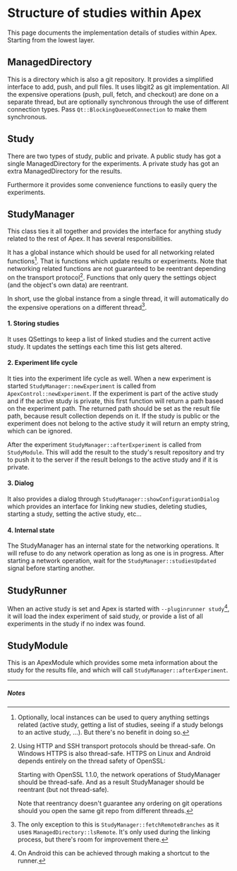 Structure of studies within Apex
================================

This page documents the implementation details of studies within Apex. Starting
from the lowest layer.

ManagedDirectory
----------------

This is a directory which is also a git repository. It provides a simplified
interface to add, push, and pull files. It uses libgit2 as git
implementation. All the expensive operations (push, pull, fetch, and checkout)
are done on a separate thread, but are optionally synchronous through the use of
different connection types. Pass `Qt::BlockingQueuedConnection` to make them
synchronous.

Study
-----

There are two types of study, public and private. A public study has got a
single ManagedDirectory for the experiments. A private study has got an extra
ManagedDirectory for the results.

Furthermore it provides some convenience functions to easily query the
experiments.

StudyManager
------------

This class ties it all together and provides the interface for anything study
related to the rest of Apex. It has several responsibilities.

It has a global instance which should be used for all networking related
functions[^1]. That is functions which update results or experiments. Note that
networking related functions are not guaranteed to be reentrant depending on the
transport protocol[^2]. Functions that only query the settings object (and the
object's own data) are reentrant.

In short, use the global instance from a single thread, it will automatically do
the expensive operations on a different thread[^3].

#### 1. Storing studies

It uses QSettings to keep a list of linked studies and the current active
study. It updates the settings each time this list gets altered.

#### 2. Experiment life cycle

It ties into the experiment life cycle as well. When a new experiment is started
`StudyManager::newExperiment` is called from `ApexControl::newExperiment`. If
the experiment is part of the active study and if the active study is private,
this first function will return a path based on the experiment path. The
returned path should be set as the result file path, because result collection
depends on it. If the study is public or the experiment does not belong to the
active study it will return an empty string, which can be ignored.

After the experiment `StudyManager::afterExperiment` is called from
`StudyModule`. This will add the result to the study's result repository and try
to push it to the server if the result belongs to the active study and if it is
private.

#### 3. Dialog

It also provides a dialog through `StudyManager::showConfigurationDialog` which
provides an interface for linking new studies, deleting studies, starting a
study, setting the active study, etc...

#### 4. Internal state

The StudyManager has an internal state for the networking operations. It will
refuse to do any network operation as long as one is in progress. After starting
a network operation, wait for the `StudyManager::studiesUpdated` signal before
starting another.

StudyRunner
-----------

When an active study is set and Apex is started with `--pluginrunner study`[^4],
it will load the index experiment of said study, or provide a list of all
experiments in the study if no index was found.

StudyModule
-----------

This is an ApexModule which provides some meta information about the study for
the results file, and which will call `StudyManager::afterExperiment`.

---

##### Notes

[^1]: Optionally, local instances can be used to query anything settings related
    (active study, getting a list of studies, seeing if a study belongs to an
    active study, ...). But there's no benefit in doing so.

[^2]: Using HTTP and SSH transport protocols should be thread-safe. On Windows
    HTTPS is also thread-safe. HTTPS on Linux and Android depends entirely on
    the thread safety of OpenSSL:

    Starting with OpenSSL 1.1.0, the network operations of StudyManager should be
    thread-safe. And as a result StudyManager should be reentrant (but not
    thread-safe).

    Note that reentrancy doesn't guarantee any ordering on git operations
    should you open the same git repo from different threads.

[^3]: The only exception to this is `StudyManager::fetchRemoteBranches` as it
    uses `ManagedDirectory::lsRemote`. It's only used during the linking
    process, but there's room for improvement there.

[^4]: On Android this can be achieved through making a shortcut to the runner.
